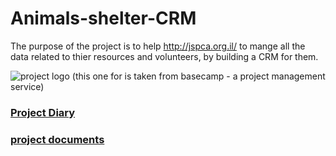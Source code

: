 # Animals-shelter-CRM

The purpose of the project is to help http://jspca.org.il/ to mange all the data related to thier resources and volunteers, by building a CRM for them.

![project logo (this one for is taken from basecamp - a project management service)](http://www.pets.org.il/UploadedFiles/Editor/JSPCA%20logo.jpg)

 
### [Project Diary](https://github.com/ahmad2806/CRM_final_project/diary)


### [project documents](https://github.com/ahmad2806/CRM_final_project/documents)





